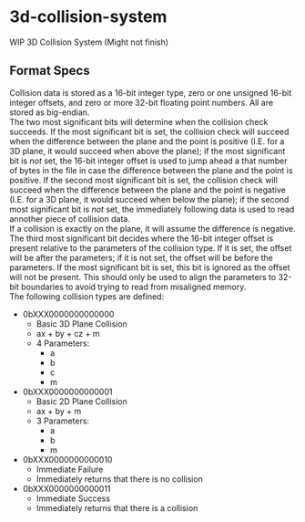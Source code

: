 # 3d-collision-system
WIP 3D Collision System (Might not finish)<br>
## Format Specs
Collision data is stored as a 16-bit integer type, zero or one unsigned 16-bit integer offsets, and zero or more 32-bit floating point numbers. All are stored as big-endian.  
The two most significant bits will determine when the collision check succeeds. If the most significant bit is set, the collision check will succeed when the difference between the plane and the point is positive (I.E. for a 3D plane, it would succeed when above the plane); if the most significant bit is *not* set, the 16-bit integer offset is used to jump ahead a that number of bytes in the file in case the difference between the plane and the point is positive. If the second most significant bit is set, the collision check will succeed when the difference between the plane and the point is negative (I.E. for a 3D plane, it would succeed when below the plane); if the second most significant bit is *not* set, the immediately following data is used to read annother piece of collision data.  
If a collision is exactly on the plane, it will assume the difference is negative.  
The third most significant bit decides where the 16-bit integer offset is present relative to the parameters of the collision type. If it is set, the offset will be after the parameters; if it is not set, the offset will be before the parameters. If the most significant bit is set, this bit is ignored as the offset will not be present. This should only be used to align the parameters to 32-bit boundaries to avoid trying to read from misaligned memory.  
The following collision types are defined:
- 0bXXX0000000000000
  - Basic 3D Plane Collision
  - ax + by + cz + m
  - 4 Parameters:
    - a
    - b
    - c
    - m
- 0bXXX0000000000001
  - Basic 2D Plane Collision
  - ax + by + m
  - 3 Parameters:
    - a
    - b
    - m
- 0bXXX0000000000010
  - Immediate Failure
  - Immediately returns that there is no collision
- 0bXXX0000000000011
  - Immediate Success
  - Immediately returns that there is a collision
